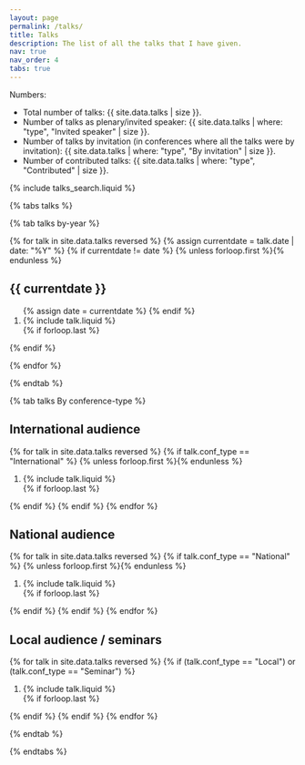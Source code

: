 ```yaml
---
layout: page
permalink: /talks/
title: Talks
description: The list of all the talks that I have given.
nav: true
nav_order: 4
tabs: true
---
```



Numbers:

- Total number of talks: {{ site.data.talks | size }}.
- Number of talks as plenary/invited speaker: {{ site.data.talks | where: "type", "Invited speaker"  | size }}.
- Number of talks by invitation (in conferences where all the talks were by invitation): {{ site.data.talks | where: "type", "By invitation"  | size }}.
- Number of contributed talks: {{ site.data.talks | where: "type", "Contributed"  | size }}.




<div>
{% include talks_search.liquid %}
</div>


{% tabs talks %}

{% tab talks by-year %}

<div class="publications">
{% for talk in site.data.talks reversed %}
  {% assign currentdate = talk.date | date: "%Y" %}
  {% if currentdate != date %}
    {% unless forloop.first %}</ol>{% endunless %}
    <h2 class="bibliography" >{{ currentdate }}</h2>
    <ol class="bibliography">
    {% assign date = currentdate %}
  {% endif %}
    <li>
      {% include talk.liquid %}
    </li>
  {% if forloop.last %}</ol>{% endif %}

{% endfor %}

</div>

{% endtab %}

{% tab talks By conference-type %}


<div class="publications">
  <h2 class="bibliography" > International audience</h2>
    {% for talk in site.data.talks reversed  %}
      {% if talk.conf_type == "International" %}
        {% unless forloop.first %}</ol>{% endunless %}
        <ol class="bibliography">
        <li>
          {% include talk.liquid %}
        </li>
        {% if forloop.last %}</ol>{% endif %}
      {% endif %}
  {% endfor %}
  <h2 class="bibliography" > National audience</h2>
    {% for talk in site.data.talks reversed  %}
      {% if talk.conf_type == "National" %}
        {% unless forloop.first %}</ol>{% endunless %}
        <ol class="bibliography">
        <li>
          {% include talk.liquid %}
        </li>
        {% if forloop.last %}</ol>{% endif %}
      {% endif %}
  {% endfor %}
  <h2 class="bibliography" > Local audience / seminars</h2>
    {% for talk in site.data.talks reversed  %}
      {% if (talk.conf_type == "Local") or (talk.conf_type == "Seminar")  %}
        <!-- {% unless forloop.first %}</ol>{% endunless %} -->
        <ol class="bibliography">
        <li>
          {% include talk.liquid %}
        </li>
        {% if forloop.last %}</ol>{% endif %}
      {% endif %}
  {% endfor %}

{% endtab %}

{% endtabs %}